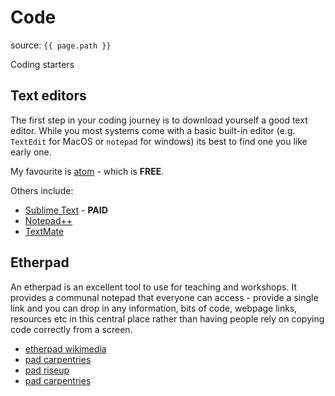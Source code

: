# Code

source: `{{ page.path }}`


<span class="badge badge-info">Coding starters</span>

## Text editors

The first step in your coding journey is to download yourself a good text editor.
While you most systems come with a basic built-in editor (e.g. `TextEdit` for MacOS or `notepad` for windows) its best to find one you like early one.

My favourite is [atom](https://atom.io/) - which is **FREE**.   

Others include:

* [Sublime Text](https://www.sublimetext.com/) - **PAID**
* [Notepad++](https://notepad-plus-plus.org/)
* [TextMate](https://macromates.com/)

## Etherpad

An etherpad is an excellent tool to use for teaching and workshops. It provides a communal notepad that everyone can access - provide a single link and you can drop in any information, bits of code, webpage links, resources etc in this central place rather than having people rely on copying code correctly from a screen.

* [etherpad wikimedia](https://etherpad.wikimedia.org/)
* [pad carpentries](https://pad.carpentries.org/)
* [pad riseup](https://pad.riseup.net/)
* [pad carpentries](https://pad.carpentries.org/)
